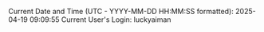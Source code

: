 Current Date and Time (UTC - YYYY-MM-DD HH:MM:SS formatted): 2025-04-19 09:09:55
Current User's Login: luckyaiman
